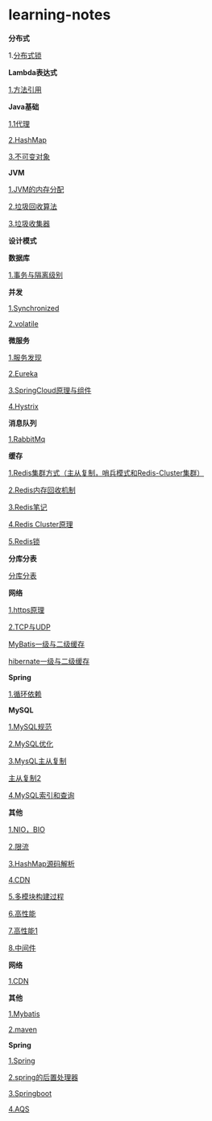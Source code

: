 # learning-notes

**分布式**

1.[分布式锁](blog/分布式/分布式锁.md)



**Lambda表达式**

[1.方法引用](blog/方法引用.md)



**Java基础**

[1.1代理](blog/Java基础/代理.md)

[2.HashMap](blog/HashMap.md)

[3.不可变对象](blog/不可变对象.md)

**JVM**

[1.JVM的内存分配](blog/JVM/JVM内存分配.md)

[2.垃圾回收算法](blog/JVM/垃圾回收算法.md)

[3.垃圾收集器](blog/JVM/垃圾收集器.md)



**设计模式**



**数据库**

[1.事务与隔离级别](blog/MySQL/MySQL.md)

**并发**

[1.Synchronized](blog/并发/Synchronized.md)

[2.volatile](blog/并发/volatile.md)

**微服务**

[1.服务发现](blog/微服务/服务发现.md)

[2.Eureka](blog/微服务/Eureka.md)

[3.SpringCloud原理与组件](blog/SpringCloud/SpringCloud.md)

[4.Hystrix](blog/SpringCloud/Hystrix.md)

**消息队列**

[1.RabbitMq](blog/RabbitMq.md)



**缓存**

[1.Redis集群方式（主从复制，哨兵模式和Redis-Cluster集群）](blog/Redis集群.md)

[2.Redis内存回收机制](https://juejin.im/post/5d107ad851882576df7fba9e)

[3.Redis笔记](https://www.yuque.com/crow/pra1nq/olryp6)

[4.Redis Cluster原理](https://www.yuque.com/yangwangxingkong-7ugey/sv4y3z/id5e7h)

[5.Redis锁](https://www.yuque.com/yangwangxingkong-7ugey/rigvqb/he9k4p)

**分库分表**

[分库分表](https://www.cnblogs.com/butterfly100/p/9034281.html)



**网络**

[1.https原理](blog/https原理.md)

[2.TCP与UDP](blog/TCP与UDP.md)



[MyBatis一级与二级缓存](https://www.yuque.com/paradise/java/zsxuyo#a9564471)

[hibernate一级与二级缓存](https://www.yuque.com/paradise/java/zsxuyo#a9564471)

**Spring**

[1.循环依赖](https://www.yuque.com/books/share/464efc50-69fe-4c97-ac20-c6a661cccb49/dpzl6u#mvdU8)

**MySQL**

[1.MySQL规范](https://www.yuque.com/yangwangxingkong-7ugey/sv4y3z/kkm8iv)

[2.MySQL优化](https://www.yuque.com/yangwangxingkong-7ugey/sv4y3z/zie0iu)

[3.MysQL主从复制](http://www.macrozheng.com/#/reference/mysql_master_slave)

[主从复制2](https://www.yuque.com/yiyidaoshu/zlyeu1/fzcbr8)

[4.MySQL索引和查询](blog/MySQL索引和查询.md)

**其他**

[1.NIO，BIO](blog/NIO与BIO.md)

[2.限流](https://windmt.com/2018/05/09/spring-cloud-15-spring-cloud-gateway-ratelimiter/)

[3.HashMap源码解析](https://www.cnblogs.com/xiaoxi/p/7233201.html)

[4.CDN](blog/CDN.md)

[5.多模块构建过程](blog/多模块构建过程.md)

[6.高性能](高性能.md)

[7.高性能1](高性能1.md)

[8.中间件](blog/中间件.md)

**网络**

[1.CDN](blog/CDN.md)



**其他**

[1.Mybatis](blog/Mybatis.md)

[2.maven](blog/maven.md)

**Spring**

[1.Spring](blog/spring.md)

[2.spring的后置处理器](blog/Spring的后置处理器.md)

[3.Springboot](blog/springboot注解.md)

[4.AQS](blog/AQS.md)